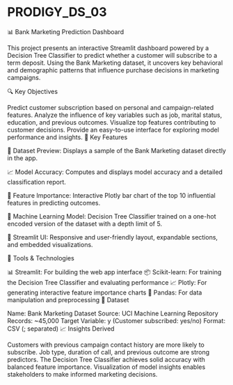 # PRODIGY_DS_03
📊 Bank Marketing Prediction Dashboard

This project presents an interactive Streamlit dashboard powered by a Decision Tree Classifier to predict whether a customer will subscribe to a term deposit. Using the Bank Marketing dataset, it uncovers key behavioral and demographic patterns that influence purchase decisions in marketing campaigns.

🔍 Key Objectives

Predict customer subscription based on personal and campaign-related features.
Analyze the influence of key variables such as job, marital status, education, and previous outcomes.
Visualize top features contributing to customer decisions.
Provide an easy-to-use interface for exploring model performance and insights.
📌 Key Features

📄 Dataset Preview: Displays a sample of the Bank Marketing dataset directly in the app.

📈 Model Accuracy: Computes and displays model accuracy and a detailed classification report.

🧠 Feature Importance: Interactive Plotly bar chart of the top 10 influential features in predicting outcomes.

🧪 Machine Learning Model: Decision Tree Classifier trained on a one-hot encoded version of the dataset with a depth limit of 5.

🎨 Streamlit UI: Responsive and user-friendly layout, expandable sections, and embedded visualizations.

🚀 Tools & Technologies

📊 Streamlit: For building the web app interface
📦 Scikit-learn: For training the Decision Tree Classifier and evaluating performance
📈 Plotly: For generating interactive feature importance charts
🧮 Pandas: For data manipulation and preprocessing
📂 Dataset

Name: Bank Marketing Dataset
Source: UCI Machine Learning Repository
Records: ~45,000
Target Variable: y (Customer subscribed: yes/no)
Format: CSV (; separated)
📈 Insights Derived

Customers with previous campaign contact history are more likely to subscribe.
Job type, duration of call, and previous outcome are strong predictors.
The Decision Tree Classifier achieves solid accuracy with balanced feature importance.
Visualization of model insights enables stakeholders to make informed marketing decisions.
